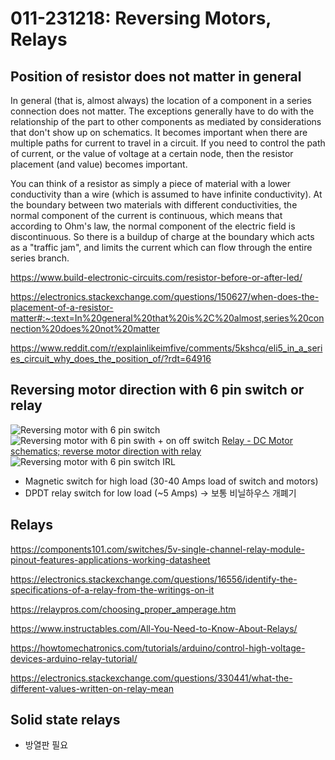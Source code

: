# 011-231218: Reversing Motors, Relays

## Position of resistor does not matter in general
In general (that is, almost always) the location of a component in a series connection does not matter.  The exceptions generally have to do with the relationship of the part to other components as mediated by considerations that don't show up on schematics. It becomes important when there are multiple paths for current to travel in a circuit. If you need to control the path of current, or the value of voltage at a certain node, then the resistor placement (and value) becomes important.

You can think of a resistor as simply a piece of material with a lower conductivity than a wire (which is assumed to have infinite conductivity). At the boundary between two materials with different conductivities, the normal component of the current is continuous, which means that according to Ohm's law, the normal component of the electric field is discontinuous. So there is a buildup of charge at the boundary which acts as a "traffic jam", and limits the current which can flow through the entire series branch.

https://www.build-electronic-circuits.com/resistor-before-or-after-led/

https://electronics.stackexchange.com/questions/150627/when-does-the-placement-of-a-resistor-matter#:~:text=In%20general%20that%20is%2C%20almost,series%20connection%20does%20not%20matter

https://www.reddit.com/r/explainlikeimfive/comments/5kshcq/eli5_in_a_series_circuit_why_does_the_position_of/?rdt=64916


## Reversing motor direction with 6 pin switch or relay
![Reversing motor with 6 pin switch](../../assets/reverse-motor-6-pin-switch.png)
![Reversing motor with 6 pin swith + on off switch](../../assets/reverse-motor-6-pin-switch_withonoffswitch.png)
[Relay - DC Motor schematics; reverse motor direction with relay](../../kicad/reversing_motor_direction)
![Reversing motor with 6 pin switch IRL](../../assets/reverse_motor_direction_6_pin_switch.jpeg)

- Magnetic switch for high load (30-40 Amps load of switch and motors)
- DPDT relay switch for low load (~5 Amps) -> 보통 비닐하우스 개폐기


## Relays
https://components101.com/switches/5v-single-channel-relay-module-pinout-features-applications-working-datasheet

https://electronics.stackexchange.com/questions/16556/identify-the-specifications-of-a-relay-from-the-writings-on-it

https://relaypros.com/choosing_proper_amperage.htm

https://www.instructables.com/All-You-Need-to-Know-About-Relays/

https://howtomechatronics.com/tutorials/arduino/control-high-voltage-devices-arduino-relay-tutorial/

https://electronics.stackexchange.com/questions/330441/what-the-different-values-written-on-relay-mean

## Solid state relays
- 방열판 필요